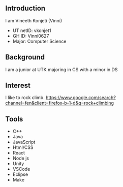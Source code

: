 ## Introduction

I am Vineeth Konjeti (Vinni)
* UT netID: vkonjet1
* GH ID: Vinni0627
* Major: Computer Science

## Background
I am a junior at UTK majoring in CS with a minor in DS

## Interest
I like to rock climb.
https://www.google.com/search?channel=fen&client=firefox-b-1-d&q=rock+climbing

## Tools
* C++
* Java
* JavaScript
* Html/CSS
* React
* Node js
* Unity
* VSCode
* Eclipse
* Make